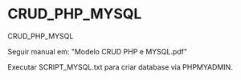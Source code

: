 # CRUD_PHP_MYSQL
CRUD_PHP_MYSQL

Seguir manual em: "Modelo CRUD PHP e MYSQL.pdf"

Executar SCRIPT_MYSQL.txt para criar database via PHPMYADMIN.

